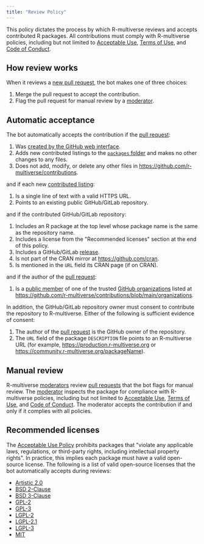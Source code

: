 ```yaml
---
title: "Review Policy"
---
```


This policy dictates the process by which R-multiverse reviews and accepts contributed R packages.
All contributions must comply with R-multiverse policies, including but not limited to [Acceptable Use](aup.md), [Terms of Use](terms.md), and [Code of Conduct](conduct.md).

## How review works

When it reviews a [new pull request](https://github.com/r-multiverse/contributions/pulls), the bot makes one of three choices:

1. Merge the pull request to accept the contribution.
2. Flag the pull request for manual review by a [moderator](governance.md#moderator).

## Automatic acceptance

The bot automatically accepts the contribution if the [pull request](https://github.com/r-multiverse/contributions/pulls):

1. Was [created by the GitHub web interface](contributors.md).
1. Adds new contributed listings to the [`packages` folder](https://github.com/r-multiverse/contributions/tree/main/packages) and makes no other changes to any files.
1. Does not add, modify, or delete any other files in <https://github.com/r-multiverse/contributions>.

and if each new [contributed listing](https://github.com/r-multiverse/contributions/tree/main/packages):

1. Is a single line of text with a valid HTTPS URL.
1. Points to an existing public GitHub/GitLab repository.

and if the contributed GitHub/GitLab repository:

1. Includes an R package at the top level whose package name is the same as the repository name.
1. Includes a license from the "Recommended licenses" section at the end of this policy.
1. Includes a GitHub/GitLab [release](https://docs.github.com/en/repositories/releasing-projects-on-github/about-releases).
1. Is not part of the CRAN mirror at <https://github.com/cran>.
1. Is mentioned in the `URL` field its CRAN page (if on CRAN).

and if the author of the [pull request](https://github.com/r-multiverse/contributions/pulls):

1. Is a [public member](https://docs.github.com/en/account-and-profile/setting-up-and-managing-your-personal-account-on-github/managing-your-membership-in-organizations/publicizing-or-hiding-organization-membership) of one of the trusted [GitHub organizations](https://docs.github.com/en/organizations/collaborating-with-groups-in-organizations/about-organizations) listed at <https://github.com/r-multiverse/contributions/blob/main/organizations>.

In addition, the GitHub/GitLab repository owner must consent to contribute the repository to R-multiverse. Either of the following is sufficient evidence of consent:

1. The author of the [pull request](https://github.com/r-multiverse/contributions/pulls) is the GitHub owner of the repository.
1. The `URL` field of the package `DESCRIPTION` file points to an R-multiverse URL (for example, <https://production.r-multiverse.org> or <https://community.r-multiverse.org/packageName>).

## Manual review

R-multiverse [moderators](governance.md#moderator) review [pull requests](https://github.com/r-multiverse/contributions/pulls) that the bot flags for manual review.
The [moderator](governance.md#moderator) inspects the package for compliance with R-multiverse policies, including but not limited to [Acceptable Use](aup.md), [Terms of Use](terms.md), and [Code of Conduct](conduct.md).
The moderator accepts the contribution if and only if it complies with all policies.

## Recommended licenses

The [Acceptable Use Policy](aup.md) prohibits packages that "violate any applicable laws, regulations, or third-party rights, including intellectual property rights".
In practice, this implies each package must have a valid open-source license.
The following is a list of valid open-source licenses that the bot automatically accepts during reviews:

* [Artistic 2.0](https://opensource.org/license/artistic-2-0)
* [BSD 2-Clause](https://opensource.org/license/bsd-2-clause)
* [BSD 3-Clause](https://opensource.org/license/bsd-3-clause)
* [GPL-2](https://opensource.org/license/gpl-2-0)
* [GPL-3](https://opensource.org/license/gpl-3-0)
* [LGPL-2](https://opensource.org/license/lgpl-2-0)
* [LGPL-2.1](https://opensource.org/license/lgpl-2-1)
* [LGPL-3](https://opensource.org/license/lgpl-3-0)
* [MIT](https://opensource.org/license/mit)
